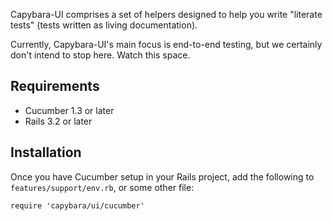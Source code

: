 Capybara-UI comprises a set of helpers designed to help you write "literate tests" (tests written as living documentation).

Currently, Capybara-UI's main focus is end-to-end testing, but we certainly don't intend to stop here. Watch this space.

## Requirements

* Cucumber 1.3 or later
* Rails 3.2 or later

## Installation

Once you have Cucumber setup in your Rails project, add the following to `features/support/env.rb`, or some other file:

```
require 'capybara/ui/cucumber'
```
